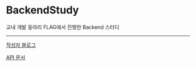 ﻿# BackendStudy
 
교내 개발 동아리 FLAG에서 진행한 Backend 스터디
***
[작성자 블로그](https://semolu.tistory.com/)

[API 문서](https://documenter.getpostman.com/view/30947515/2sB2j4grj2)

